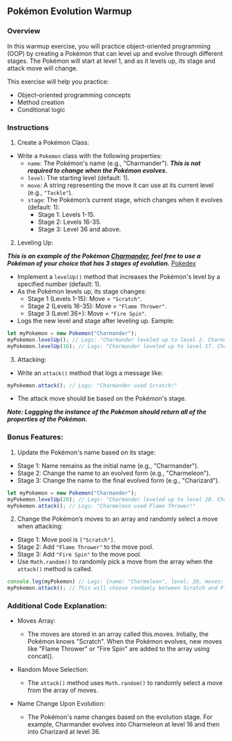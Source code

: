 ## Pokémon Evolution Warmup

### Overview

In this warmup exercise, you will practice object-oriented programming (OOP) by creating a Pokémon that can level up and evolve through different stages. The Pokémon will start at level 1, and as it levels up, its stage and attack move will change.

This exercise will help you practice:

- Object-oriented programming concepts
- Method creation
- Conditional logic

### Instructions

1. Create a Pokémon Class:

- Write a `Pokemon` class with the following properties:
  - `name`: The Pokémon's name (e.g., "Charmander"). 
    ***This is not required to change when the Pokémon evolves.***
  - `level`: The starting level (default: 1).
  - `move`: A string representing the move it can use at its current level (e.g., `"Tackle"`).
  - `stage`: The Pokémon’s current stage, which changes when it evolves (default: 1):
    - Stage 1: Levels 1-15.
    - Stage 2: Levels 16-35.
    - Stage 3: Level 36 and above.

2. Leveling Up:

***This is an example of the Pokémon [Charmander](https://www.pokemon.com/us/pokedex/charmander), feel free to use a Pokémon of your choice that has 3 stages of evolution.***
[Pokedex](https://www.pokemon.com/us/pokedex/)


- Implement a `levelUp()` method that increases the Pokémon's level by a specified number (default: 1).
- As the Pokémon levels up, its stage changes:
    - Stage 1 (Levels 1-15): Move = `"Scratch"`.
    - Stage 2 (Levels 16-35): Move = `"Flame Thrower"`.
    - Stage 3 (Level 36+): Move = `"Fire Spin"`.
- Logs the new level and stage after leveling up.
Eample: 
``` js
let myPokemon = new Pokemon("Charmander");
myPokemon.levelUp(); // Logs: "Charmander leveled up to level 2. Charmander is in Stage 1!"
myPokemon.levelUp(16); // Logs: "Charmander leveled up to level 17. Charmander has evolved to Stage 2!"
```
3. Attacking:
- Write an `attack()` method that logs a message like: 
``` js
myPokemon.attack(); // Logs: "Charmander used Scratch!"
```
- The attack move should be based on the Pokémon's stage.

***Note: Loggging the instance of the Pokémon should return all of the properties of the Pokémon.***








### Bonus Features:
1. Update the Pokémon's name based on its stage:
- Stage 1: Name remains as the initial name (e.g., "Charmander").
- Stage 2: Change the name to an evolved form (e.g., "Charmeleon").
- Stage 3: Change the name to the final evolved form (e.g., "Charizard").
``` js
let myPokemon = new Pokemon("Charmander");
myPokemon.levelUp(20); // Logs: "Charmander leveled up to level 20. Charmeleon has evolved to Stage 2!"
myPokemon.attack(); // Logs: "Charmeleon used Flame Thrower!"
```

2. Change the Pokémon’s moves to an array and randomly select a move when attacking:
- Stage 1: Move pool is `["Scratch"]`.
- Stage 2: Add `"Flame Thrower"` to the move pool.
- Stage 3: Add `"Fire Spin"` to the move pool.
- Use `Math.random()` to randomly pick a move from the array when the `attack()` method is called.
``` js
console.log(myPokemon) // Logs: {name: "Charmeleon", level: 20, moves: ["Scratch, "Flame Thrower]", stage: 2}
myPokemon.attack(); // This will choose randomly between Scratch and Flame Thrower
```


### Additional Code Explanation:
- Moves Array:

   - The moves are stored in an array called this.moves. Initially, the Pokémon knows "Scratch". When the Pokémon evolves, new moves like "Flame Thrower" or "Fire Spin" are added to the array using concat().
- Random Move Selection:

  - The `attack()` method uses `Math.random()` to randomly select a move from the array of moves.
- Name Change Upon Evolution:

  - The Pokémon's name changes based on the evolution stage. For example, Charmander evolves into Charmeleon at level 16 and then into Charizard at level 36.

